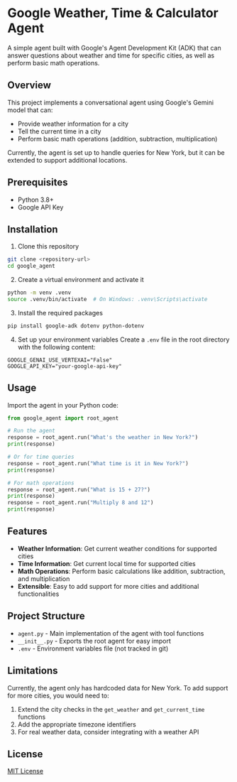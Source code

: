 # Google Weather, Time & Calculator Agent

A simple agent built with Google's Agent Development Kit (ADK) that can answer questions about weather and time for specific cities, as well as perform basic math operations.

## Overview

This project implements a conversational agent using Google's Gemini model that can:
- Provide weather information for a city
- Tell the current time in a city
- Perform basic math operations (addition, subtraction, multiplication)

Currently, the agent is set up to handle queries for New York, but it can be extended to support additional locations.

## Prerequisites

- Python 3.8+
- Google API Key

## Installation

1. Clone this repository
```bash
git clone <repository-url>
cd google_agent
```

2. Create a virtual environment and activate it
```bash
python -m venv .venv
source .venv/bin/activate  # On Windows: .venv\Scripts\activate
```

3. Install the required packages
```bash
pip install google-adk dotenv python-dotenv
```

4. Set up your environment variables
Create a `.env` file in the root directory with the following content:
```
GOOGLE_GENAI_USE_VERTEXAI="False"
GOOGLE_API_KEY="your-google-api-key"
```

## Usage

Import the agent in your Python code:

```python
from google_agent import root_agent

# Run the agent
response = root_agent.run("What's the weather in New York?")
print(response)

# Or for time queries
response = root_agent.run("What time is it in New York?")
print(response)

# For math operations
response = root_agent.run("What is 15 + 27?")
print(response)
response = root_agent.run("Multiply 8 and 12")
print(response)
```

## Features

- **Weather Information**: Get current weather conditions for supported cities
- **Time Information**: Get current local time for supported cities
- **Math Operations**: Perform basic calculations like addition, subtraction, and multiplication
- **Extensible**: Easy to add support for more cities and additional functionalities

## Project Structure

- `agent.py` - Main implementation of the agent with tool functions
- `__init__.py` - Exports the root agent for easy import
- `.env` - Environment variables file (not tracked in git)

## Limitations

Currently, the agent only has hardcoded data for New York. To add support for more cities, you would need to:
1. Extend the city checks in the `get_weather` and `get_current_time` functions
2. Add the appropriate timezone identifiers
3. For real weather data, consider integrating with a weather API

## License

[MIT License](LICENSE)
